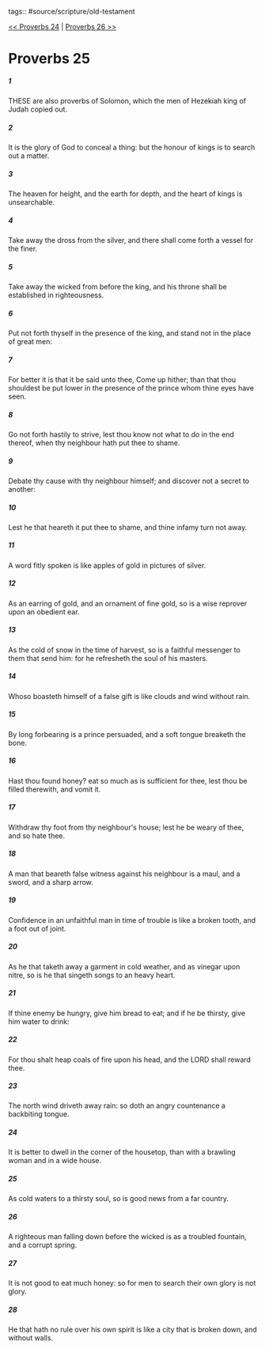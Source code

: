 tags:: #source/scripture/old-testament

[<< Proverbs 24](/Old_Testament/20_Proverbs/Proverbs_24.md) | [Proverbs 26 >>](/Old_Testament/20_Proverbs/Proverbs_26.md)

# Proverbs 25

##### 1

THESE are also proverbs of Solomon, which the men of Hezekiah king of Judah copied out.

##### 2

It is the glory of God to conceal a thing: but the honour of kings is to search out a matter.

##### 3

The heaven for height, and the earth for depth, and the heart of kings is unsearchable.

##### 4

Take away the dross from the silver, and there shall come forth a vessel for the finer.

##### 5

Take away the wicked from before the king, and his throne shall be established in righteousness.

##### 6

Put not forth thyself in the presence of the king, and stand not in the place of great men:

##### 7

For better it is that it be said unto thee, Come up hither; than that thou shouldest be put lower in the presence of the prince whom thine eyes have seen.

##### 8

Go not forth hastily to strive, lest thou know not what to do in the end thereof, when thy neighbour hath put thee to shame.

##### 9

Debate thy cause with thy neighbour himself; and discover not a secret to another:

##### 10

Lest he that heareth it put thee to shame, and thine infamy turn not away.

##### 11

A word fitly spoken is like apples of gold in pictures of silver.

##### 12

As an earring of gold, and an ornament of fine gold, so is a wise reprover upon an obedient ear.

##### 13

As the cold of snow in the time of harvest, so is a faithful messenger to them that send him: for he refresheth the soul of his masters.

##### 14

Whoso boasteth himself of a false gift is like clouds and wind without rain.

##### 15

By long forbearing is a prince persuaded, and a soft tongue breaketh the bone.

##### 16

Hast thou found honey? eat so much as is sufficient for thee, lest thou be filled therewith, and vomit it.

##### 17

Withdraw thy foot from thy neighbour's house; lest he be weary of thee, and so hate thee.

##### 18

A man that beareth false witness against his neighbour is a maul, and a sword, and a sharp arrow.

##### 19

Confidence in an unfaithful man in time of trouble is like a broken tooth, and a foot out of joint.

##### 20

As he that taketh away a garment in cold weather, and as vinegar upon nitre, so is he that singeth songs to an heavy heart.

##### 21

If thine enemy be hungry, give him bread to eat; and if he be thirsty, give him water to drink:

##### 22

For thou shalt heap coals of fire upon his head, and the LORD shall reward thee.

##### 23

The north wind driveth away rain: so doth an angry countenance a backbiting tongue.

##### 24

It is better to dwell in the corner of the housetop, than with a brawling woman and in a wide house.

##### 25

As cold waters to a thirsty soul, so is good news from a far country.

##### 26

A righteous man falling down before the wicked is as a troubled fountain, and a corrupt spring.

##### 27

It is not good to eat much honey: so for men to search their own glory is not glory.

##### 28

He that hath no rule over his own spirit is like a city that is broken down, and without walls.
